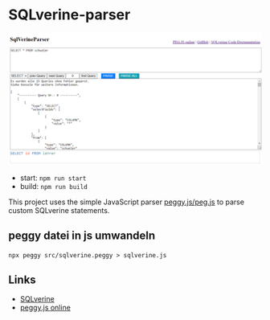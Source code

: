 # SQLverine-parser

<img src="src/images/parser1.png" />

- start: `npm run start`
- build: `npm run build`

This project uses the simple JavaScript parser [peggy.js/peg.js](https://github.com/peggyjs/peggy) to parse custom SQLverine statements.

## peggy datei in js umwandeln
```
npx peggy src/sqlverine.peggy > sqlverine.js
```

## Links
- [SQLverine](https://github.com/Sulkar/SQLverine)
- [peggy.js online](https://peggyjs.org/online)
